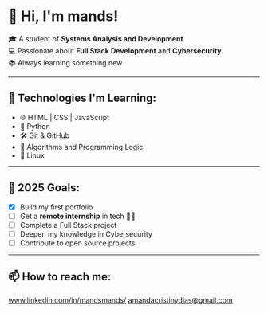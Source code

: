 # 👋 Hi, I'm mands!

🎓 A student of **Systems Analysis and Development**  
💻 Passionate about **Full Stack Development** and **Cybersecurity**  
📚 Always learning something new 

---

## 🚀 Technologies I'm Learning:

- 🌐 HTML | CSS | JavaScript  
- 🐍 Python  
- 🛠️ Git & GitHub  
- 🧠 Algorithms and Programming Logic  
- 🐧 Linux

---

## 📌 2025 Goals:

- [x] Build my first portfolio
- [ ] Get a **remote internship** in tech 👩‍💻
- [ ] Complete a Full Stack project  
- [ ] Deepen my knowledge in Cybersecurity  
- [ ] Contribute to open source projects  

---

## 📫 How to reach me: 
www.linkedin.com/in/mandsmands/
amandacristinydias@gmail.com

